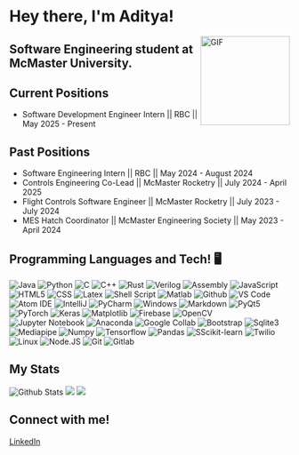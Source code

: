 # Hey there, I'm Aditya!

<img align="right" alt="GIF" height="160px" src="https://media.giphy.com/media/du3J3cXyzhj75IOgvA/giphy.gif" />

## Software Engineering student at McMaster University.

## Current Positions
*  Software Development Engineer Intern || RBC || May 2025 - Present
  
## Past Positions
* Software Engineering Intern || RBC || May 2024 - August 2024
* Controls Engineering Co-Lead || McMaster Rocketry || July 2024 - April 2025
* Flight Controls Software Engineer || McMaster Rocketry || July 2023 - July 2024
* MES Hatch Coordinator || McMaster Engineering Society || May 2023 - April 2024

## Programming Languages and Tech! 🖥️
![Java](https://img.shields.io/badge/Java-%237883ff?style=for-the-badge&logo=JAVA&logoColor=%23ffffff)
![Python](https://img.shields.io/badge/Python-%2380fffb?style=for-the-badge&logo=PYTHON&logoColor=%23ffffff)
![C](https://img.shields.io/badge/C-%2378f1ff?style=for-the-badge&logo=C&logoColor=%23ffffff)
![C++](https://img.shields.io/badge/C%2B%2B-%232ed5ff?style=for-the-badge&logo=C%2B%2B&logoColor=%23ffffff)
![Rust](https://img.shields.io/badge/RUST-%23be63ff?style=for-the-badge&logo=Rust&logoColor=%23ffffff)
![Verilog](https://img.shields.io/badge/Verilog-%23ff8cd9?style=for-the-badge&logo=Verilog&logoColor=%23ffffff)
![Assembly](https://img.shields.io/badge/Assembly-%23544bb8?style=for-the-badge&logo=ARM&logoColor=%23ffffff)
![JavaScript](https://img.shields.io/badge/JavaScript-%ff3b68?style=for-the-badge&logo=JavaScript&logoColor=%23ffffff)
![HTML5](https://img.shields.io/badge/HTML5-%23ffadef?style=for-the-badge&logo=HTML5&logoColor=%23ffffff)
![CSS](https://img.shields.io/badge/CSS-%23bc7dff?style=for-the-badge&logo=CSS&logoColor=%23ffffff)
![Latex](https://img.shields.io/badge/Latex-%2382ffae?style=for-the-badge&logo=latex&logoColor=white)
![Shell Script](https://img.shields.io/badge/shell%20script-%235e00f5?style=for-the-badge&logo=BASH&logoColor=white)
![Matlab](https://img.shields.io/badge/Matlab-%238ff8ff?style=for-the-badge&logo=MathWorks&logoColor=white)
![Github](https://img.shields.io/badge/Github-%23ff006f?style=for-the-badge&logo=Github&logoColor=%23ffffff)
![VS Code](https://img.shields.io/badge/Visual%20Studio%20Code-%23e1ff9c?style=for-the-badge&logo=Visual%20Studio%20Code&logoColor=%23ffffff)
![Atom IDE](https://img.shields.io/badge/Atom%20IDE-%23002fff?style=for-the-badge&logoColor=white)
![IntelliJ](https://img.shields.io/badge/IntelliJ-%2373ffc5?style=for-the-badge&logo=intellijidea&logoColor=%23ffffff)
![PyCharm](https://img.shields.io/badge/PyCharm-%2373f1ff?style=for-the-badge&logo=PyCharm&logoColor=%23ffffff)
![Windows](https://img.shields.io/badge/Windows-%2373a4ff?style=for-the-badge&logo=Windows&logoColor=%23ffffff)
![Markdown](https://img.shields.io/badge/Markdown-%23d470ff?style=for-the-badge&logo=Markdown&logoColor=%23ffffff)
![PyQt5](https://img.shields.io/badge/PyQt5-%2300ff00?style=for-the-badge&logo=Python&logoColor=%23ffffff)
![PyTorch](https://img.shields.io/badge/PyTorch-%23000dff?style=for-the-badge&logo=pytorch&logoColor=%23ffffff)
![Keras](https://img.shields.io/badge/Keras-%23f3cfff?style=for-the-badge&logo=keras&logoColor=white)
![Matplotlib](https://img.shields.io/badge/Matplotlib-%235c21ff?style=for-the-badge&logo=matplotlib&logoColor=white)
![Firebase](https://img.shields.io/badge/Firebase-%23ffe354?style=for-the-badge&logo=Firebase&logoColor=%23ffffff)
![OpenCV](https://img.shields.io/badge/OpenCV-%23ffc954?style=for-the-badge&logo=OpenCV&logoColor=%23ffffff)
![Jupyter Notebook](https://img.shields.io/badge/Jupyter%20Notebook-%23ff99b8?style=for-the-badge&logo=jupyter&logoColor=%23ffffff)
![Anaconda](https://img.shields.io/badge/Anaconda-%23ff0044?style=for-the-badge&logo=Anaconda&logoColor=white)
![Google Collab](https://img.shields.io/badge/Google%20Collab-%23ff596a?style=for-the-badge&logo=Google&logoColor=%23ffffff)
![Bootstrap](https://img.shields.io/badge/Bootstrap-%23ff00aa?style=for-the-badge)
![Sqlite3](https://img.shields.io/badge/Sqlite3-%23ff8ce2?style=for-the-badge&logo=sqlite&logoColor=%23ffffff)
![Mediapipe](https://img.shields.io/badge/Mediapipe-%233f9e72?style=for-the-badge&logo=google&logoColor=white)
![Numpy](https://img.shields.io/badge/Numpy-%23bc5eff?style=for-the-badge&logo=Numpy&logoColor=%23ffffff)
![Tensorflow](https://img.shields.io/badge/Tensorflow-%23ee54ff?style=for-the-badge&logo=tensorflow&logoColor=white)
![Pandas](https://img.shields.io/badge/Pandas-%2300b3ff?style=for-the-badge&logo=pandas&logoColor=white)
![SScikit-learn](https://img.shields.io/badge/Sklearn-%2396eeff?style=for-the-badge&logo=scikit-learn&logoColor=%23ffffff)
![Twilio](https://img.shields.io/badge/Twilio-%2300ffb3?style=for-the-badge&logo=twilio&logoColor=white)
![Linux](https://img.shields.io/badge/Linux-%23d294ff?style=for-the-badge&logo=Linux&logoColor=white)
![Node.JS](https://img.shields.io/badge/Node.JS-%236155ab?style=for-the-badge&logo=node.js&logoColor=white)
![Git](https://img.shields.io/badge/Git-%3e00fa?style=for-the-badge&logo=git&logoColor=white)
![Gitlab](https://img.shields.io/badge/GitLab-%23950aff?style=for-the-badge&logo=gitlab&logoColor=white)



## My Stats
![Github Stats](https://github-readme-stats.vercel.app/api?username=Aditya-Tripuraneni&count_private=true&show_icons=true&theme=radical)
![](http://github-profile-summary-cards.vercel.app/api/cards/repos-per-language?username=Aditya-Tripuraneni&theme=radical)
![](http://github-profile-summary-cards.vercel.app/api/cards/most-commit-language?username=Aditya-Tripuraneni&theme=radical)


## Connect with me!
[LinkedIn](https://www.linkedin.com/in/aditya-tripuraneni-66b438240/) 



